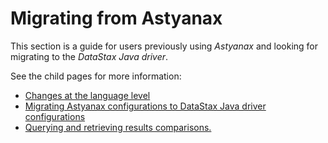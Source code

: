 # Migrating from Astyanax

This section is a guide for users previously using *Astyanax* and looking for
migrating to the *DataStax Java driver*.

See the child pages for more information:

* [Changes at the language level](language_level_changes/)
* [Migrating Astyanax configurations to DataStax Java driver configurations](configuration/)
* [Querying and retrieving results comparisons.](queries_and_result/)
